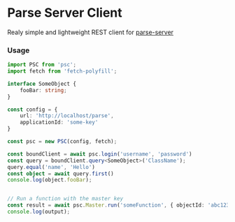 # Parse Server Client

Realy simple and lightweight REST client for [parse-server](https://github.com/parse/parse-server)

### Usage

```typescript
import PSC from 'psc';
import fetch from 'fetch-polyfill';

interface SomeObject {
    fooBar: string;
}

const config = {
    url: 'http://localhost/parse',
    applicationId: 'some-key'
}

const psc = new PSC(config, fetch);

const boundClient = await psc.login('username', 'password')
const query = boundClient.query<SomeObject>('ClassName');
query.equal('name', 'Hello')
const object = await query.first()
console.log(object.fooBar);


// Run a function with the master key
const result = await psc.Master.run('someFunction', { objectId: 'abc123' });
console.log(output);
```
